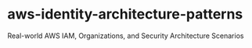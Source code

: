 # aws-identity-architecture-patterns
Real-world AWS IAM, Organizations, and Security Architecture Scenarios
